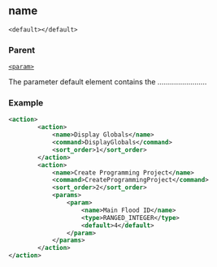 ## name

`<default></default>`


### Parent

[`<param>`][1]


The parameter default element contains the ……………………


### Example

```xml
<action>
        <action>
			<name>Display Globals</name>
			<command>DisplayGlobals</command>
			<sort_order>1</sort_order>
		</action>
		<action>
			<name>Create Programming Project</name>
			<command>CreateProgrammingProject</command>
			<sort_order>2</sort_order>
			<params>
				<param>
					<name>Main Flood ID</name>
					<type>RANGED_INTEGER</type>
					<default>4</default>
				</param>
			</params>
        </action>
</action>
```







[1]:	https://verbose-telegram-5004f902.pages.github.io/#actions-xml-param